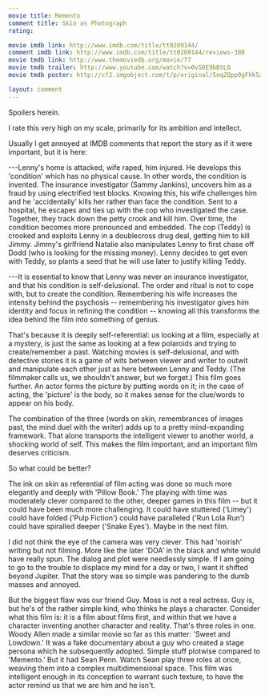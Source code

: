 ```yaml
---
movie title: Memento
comment title: Skin as Photograph
rating: 

movie imdb link: http://www.imdb.com/title/tt0209144/
comment imdb link: http://www.imdb.com/title/tt0209144/reviews-308
movie tmdb link: http://www.themoviedb.org/movie/77
movie tmdb trailer: http://www.youtube.com/watch?v=0vS0E9bBSL0
movie tmdb poster: http://cf2.imgobject.com/t/p/original/5eqZQpp0gFhk5zDuWdKclnGVs5T.jpg

layout: comment
---
```


Spoilers herein.

I rate this very high on my scale, primarily for its ambition and intellect.

Usually I get annoyed at IMDB comments that report the story as if it were important, but it is here:

---Lenny's home is attacked, wife raped, him injured. He develops this 'condition' which has no physical cause. In other words, the condition is invented. The insurance investigator (Sammy Jankins), uncovers him as a fraud by using electrified test blocks. Knowing this, his wife challenges him and he 'accidentally' kills her rather than face the condition. Sent to a hospital, he escapes and ties up with the cop who investigated the case. Together, they track down the petty crook and kill him. Over time, the condition becomes more pronounced and embedded. The cop (Teddy) is crooked and exploits Lenny in a doublecross drug deal, getting him to kill Jimmy. Jimmy's girlfriend Natalie also manipulates Lenny to first chase off Dodd (who is looking for the missing money). Lenny decides to get even with Teddy, so plants a seed that he will use later to justify killing Teddy.

---It is essential to know that Lenny was never an insurance investigator, and that his condition is self-delusional. The order and ritual is not to cope with, but to create the condition. Remembering his wife increases the intensity behind the psychosis -- remembering his investigator gives him identity and focus in refining the condition -- knowing all this transforms the idea behind the film into something of genius.

That's because it is deeply self-referential: us looking at a film, especially at a mystery, is just the same as looking at a few polaroids and trying to create/remember a past. Watching movies is self-delusional, and with detective stories it is a game of wits between viewer and writer to outwit and manipulate each other just as here between Lenny and Teddy. (The filmmaker calls us, we shouldn't answer, but we forget.) This film goes further. An actor forms the picture by putting words on it; in the case of acting, the 'picture' is the body, so it makes sense for the clue/words to appear on his body.

The combination of the three (words on skin, remembrances of images past, the mind duel with the writer) adds up to a pretty mind-expanding framework. That alone transports the intelligent viewer to another world, a shocking world of self. This makes the film important, and an important film deserves criticism.

So what could be better?

The ink on skin as referential of film acting was done so much more elegantly and deeply with 'Pillow Book.' The playing with time was moderately clever compared to the other, deeper games in this film -- but it could have been much more challenging. It could have stuttered ('Limey') could have folded ('Pulp Fiction') could have paralleled ('Run Lola Run') could have spiralled deeper ('Snake Eyes'). Maybe in the next film.

I did not think the eye of the camera was very clever. This had 'noirish' writing but not filming. More like the later 'DOA' in the black and white would have really spun. The dialog and plot were needlessly simple. If I am going to go to the trouble to displace my mind for a day or two, I want it shifted beyond Jupiter. That the story was so simple was pandering to the dumb masses and annoyed.

But the biggest flaw was our friend Guy. Moss is not a real actress. Guy is, but he's of the rather simple kind, who thinks he plays a character. Consider what this film is: it is a film about films first, and within that we have a character inventing another character and reality. That's three roles in one. Woody Allen made a similar movie so far as this matter: 'Sweet and Lowdown.' It was a fake documentary about a guy who created a stage persona which he subsequently adopted. Simple stuff plotwise compared to 'Memento.' But it had Sean Penn. Watch Sean play three roles at once, weaving them into a complex multidimensional space. This film was intelligent enough in its conception to warrant such texture, to have the actor remind us that we are him and he isn't.